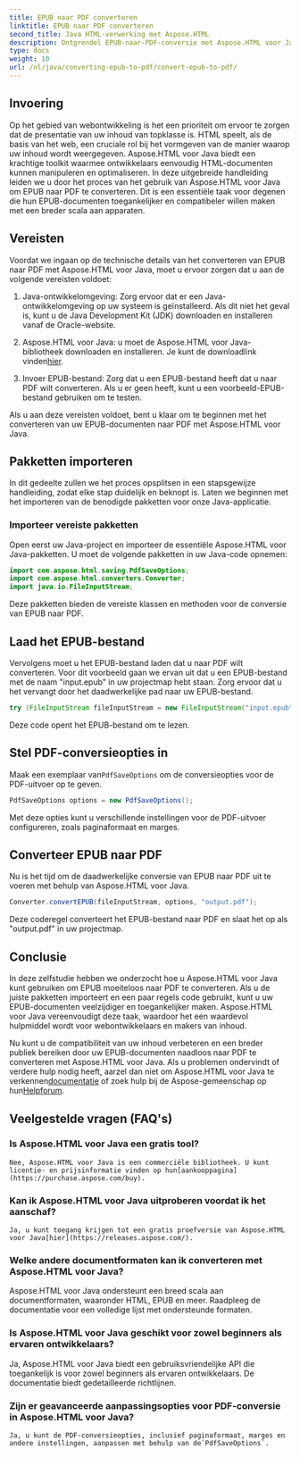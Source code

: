 ```yaml
---
title: EPUB naar PDF converteren
linktitle: EPUB naar PDF converteren
second_title: Java HTML-verwerking met Aspose.HTML
description: Ontgrendel EPUB-naar-PDF-conversie met Aspose.HTML voor Java, de krachtige Java-bibliotheek. Creëer moeiteloos toegankelijke inhoud.
type: docs
weight: 10
url: /nl/java/converting-epub-to-pdf/convert-epub-to-pdf/
---
```

## Invoering

Op het gebied van webontwikkeling is het een prioriteit om ervoor te zorgen dat de presentatie van uw inhoud van topklasse is. HTML speelt, als de basis van het web, een cruciale rol bij het vormgeven van de manier waarop uw inhoud wordt weergegeven. Aspose.HTML voor Java biedt een krachtige toolkit waarmee ontwikkelaars eenvoudig HTML-documenten kunnen manipuleren en optimaliseren. In deze uitgebreide handleiding leiden we u door het proces van het gebruik van Aspose.HTML voor Java om EPUB naar PDF te converteren. Dit is een essentiële taak voor degenen die hun EPUB-documenten toegankelijker en compatibeler willen maken met een breder scala aan apparaten.

## Vereisten

Voordat we ingaan op de technische details van het converteren van EPUB naar PDF met Aspose.HTML voor Java, moet u ervoor zorgen dat u aan de volgende vereisten voldoet:

1. Java-ontwikkelomgeving: Zorg ervoor dat er een Java-ontwikkelomgeving op uw systeem is geïnstalleerd. Als dit niet het geval is, kunt u de Java Development Kit (JDK) downloaden en installeren vanaf de Oracle-website.

2. Aspose.HTML voor Java: u moet de Aspose.HTML voor Java-bibliotheek downloaden en installeren. Je kunt de downloadlink vinden[hier](https://releases.aspose.com/html/java/).

3. Invoer EPUB-bestand: Zorg dat u een EPUB-bestand heeft dat u naar PDF wilt converteren. Als u er geen heeft, kunt u een voorbeeld-EPUB-bestand gebruiken om te testen.

Als u aan deze vereisten voldoet, bent u klaar om te beginnen met het converteren van uw EPUB-documenten naar PDF met Aspose.HTML voor Java.

## Pakketten importeren

In dit gedeelte zullen we het proces opsplitsen in een stapsgewijze handleiding, zodat elke stap duidelijk en beknopt is. Laten we beginnen met het importeren van de benodigde pakketten voor onze Java-applicatie.

### Importeer vereiste pakketten

Open eerst uw Java-project en importeer de essentiële Aspose.HTML voor Java-pakketten. U moet de volgende pakketten in uw Java-code opnemen:

```java
import com.aspose.html.saving.PdfSaveOptions;
import com.aspose.html.converters.Converter;
import java.io.FileInputStream;
```

Deze pakketten bieden de vereiste klassen en methoden voor de conversie van EPUB naar PDF.

## Laad het EPUB-bestand

Vervolgens moet u het EPUB-bestand laden dat u naar PDF wilt converteren. Voor dit voorbeeld gaan we ervan uit dat u een EPUB-bestand met de naam "input.epub" in uw projectmap hebt staan. Zorg ervoor dat u het vervangt door het daadwerkelijke pad naar uw EPUB-bestand.

```java
try (FileInputStream fileInputStream = new FileInputStream("input.epub")) {
```

Deze code opent het EPUB-bestand om te lezen.

## Stel PDF-conversieopties in

 Maak een exemplaar van`PdfSaveOptions` om de conversieopties voor de PDF-uitvoer op te geven.

```java
PdfSaveOptions options = new PdfSaveOptions();
```

Met deze opties kunt u verschillende instellingen voor de PDF-uitvoer configureren, zoals paginaformaat en marges.

## Converteer EPUB naar PDF

Nu is het tijd om de daadwerkelijke conversie van EPUB naar PDF uit te voeren met behulp van Aspose.HTML voor Java.

```java
Converter.convertEPUB(fileInputStream, options, "output.pdf");
```

Deze coderegel converteert het EPUB-bestand naar PDF en slaat het op als "output.pdf" in uw projectmap.

## Conclusie

In deze zelfstudie hebben we onderzocht hoe u Aspose.HTML voor Java kunt gebruiken om EPUB moeiteloos naar PDF te converteren. Als u de juiste pakketten importeert en een paar regels code gebruikt, kunt u uw EPUB-documenten veelzijdiger en toegankelijker maken. Aspose.HTML voor Java vereenvoudigt deze taak, waardoor het een waardevol hulpmiddel wordt voor webontwikkelaars en makers van inhoud.

 Nu kunt u de compatibiliteit van uw inhoud verbeteren en een breder publiek bereiken door uw EPUB-documenten naadloos naar PDF te converteren met Aspose.HTML voor Java. Als u problemen ondervindt of verdere hulp nodig heeft, aarzel dan niet om Aspose.HTML voor Java te verkennen[documentatie](https://reference.aspose.com/html/java/) of zoek hulp bij de Aspose-gemeenschap op hun[Helpforum](https://forum.aspose.com/).

## Veelgestelde vragen (FAQ's)

### Is Aspose.HTML voor Java een gratis tool?
    Nee, Aspose.HTML voor Java is een commerciële bibliotheek. U kunt licentie- en prijsinformatie vinden op hun[aankooppagina](https://purchase.aspose.com/buy).

### Kan ik Aspose.HTML voor Java uitproberen voordat ik het aanschaf?
    Ja, u kunt toegang krijgen tot een gratis proefversie van Aspose.HTML voor Java[hier](https://releases.aspose.com/).

### Welke andere documentformaten kan ik converteren met Aspose.HTML voor Java?
   Aspose.HTML voor Java ondersteunt een breed scala aan documentformaten, waaronder HTML, EPUB en meer. Raadpleeg de documentatie voor een volledige lijst met ondersteunde formaten.

### Is Aspose.HTML voor Java geschikt voor zowel beginners als ervaren ontwikkelaars?
   Ja, Aspose.HTML voor Java biedt een gebruiksvriendelijke API die toegankelijk is voor zowel beginners als ervaren ontwikkelaars. De documentatie biedt gedetailleerde richtlijnen.

### Zijn er geavanceerde aanpassingsopties voor PDF-conversie in Aspose.HTML voor Java?
    Ja, u kunt de PDF-conversieopties, inclusief paginaformaat, marges en andere instellingen, aanpassen met behulp van de`PdfSaveOptions`.